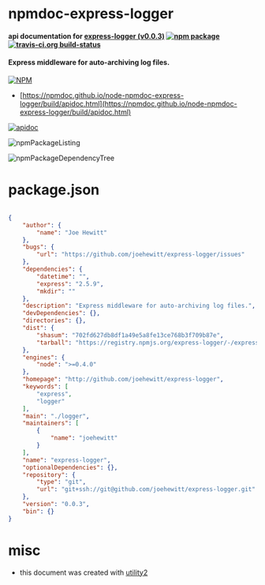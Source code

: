 # npmdoc-express-logger

#### api documentation for  [express-logger (v0.0.3)](http://github.com/joehewitt/express-logger)  [![npm package](https://img.shields.io/npm/v/npmdoc-express-logger.svg?style=flat-square)](https://www.npmjs.org/package/npmdoc-express-logger) [![travis-ci.org build-status](https://api.travis-ci.org/npmdoc/node-npmdoc-express-logger.svg)](https://travis-ci.org/npmdoc/node-npmdoc-express-logger)

#### Express middleware for auto-archiving log files.

[![NPM](https://nodei.co/npm/express-logger.png?downloads=true&downloadRank=true&stars=true)](https://www.npmjs.com/package/express-logger)

- [https://npmdoc.github.io/node-npmdoc-express-logger/build/apidoc.html](https://npmdoc.github.io/node-npmdoc-express-logger/build/apidoc.html)

[![apidoc](https://npmdoc.github.io/node-npmdoc-express-logger/build/screenCapture.buildCi.browser.%252Ftmp%252Fbuild%252Fapidoc.html.png)](https://npmdoc.github.io/node-npmdoc-express-logger/build/apidoc.html)

![npmPackageListing](https://npmdoc.github.io/node-npmdoc-express-logger/build/screenCapture.npmPackageListing.svg)

![npmPackageDependencyTree](https://npmdoc.github.io/node-npmdoc-express-logger/build/screenCapture.npmPackageDependencyTree.svg)



# package.json

```json

{
    "author": {
        "name": "Joe Hewitt"
    },
    "bugs": {
        "url": "https://github.com/joehewitt/express-logger/issues"
    },
    "dependencies": {
        "datetime": "",
        "express": "2.5.9",
        "mkdir": ""
    },
    "description": "Express middleware for auto-archiving log files.",
    "devDependencies": {},
    "directories": {},
    "dist": {
        "shasum": "702fd627db8df1a49e5a8fe13ce768b3f709b87e",
        "tarball": "https://registry.npmjs.org/express-logger/-/express-logger-0.0.3.tgz"
    },
    "engines": {
        "node": ">=0.4.0"
    },
    "homepage": "http://github.com/joehewitt/express-logger",
    "keywords": [
        "express",
        "logger"
    ],
    "main": "./logger",
    "maintainers": [
        {
            "name": "joehewitt"
        }
    ],
    "name": "express-logger",
    "optionalDependencies": {},
    "repository": {
        "type": "git",
        "url": "git+ssh://git@github.com/joehewitt/express-logger.git"
    },
    "version": "0.0.3",
    "bin": {}
}
```



# misc
- this document was created with [utility2](https://github.com/kaizhu256/node-utility2)
